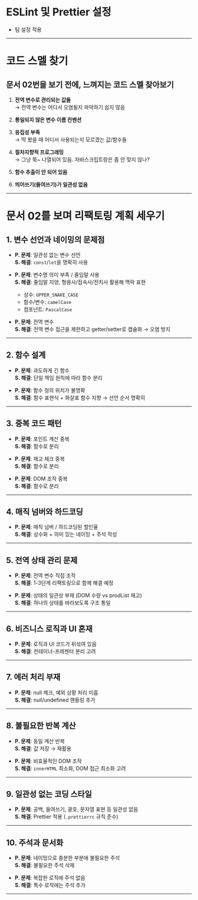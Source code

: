 # ESLint 및 Prettier 설정

- 팀 설정 적용

---

# 코드 스멜 찾기

## 문서 02번을 보기 전에, 느껴지는 코드 스멜 찾아보기

1. **전역 변수로 관리되는 값들**  
   → 전역 변수는 어디서 오염될지 파악하기 쉽지 않음

2. **통일되지 않은 변수 이름 컨벤션**

3. **응집성 부족**  
   → 딱 봤을 때 어디서 사용되는지 모르겠는 값/함수들

4. **절차지향적 프로그래밍**  
   → 그냥 쭉~ 나열되어 있음. 자바스크립트랑은 좀 안 맞지 않나?

5. **함수 추출이 안 되어 있음**

6. **띄어쓰기(들여쓰기)가 일관성 없음**

---

# 문서 02를 보며 리팩토링 계획 세우기

## 1. 변수 선언과 네이밍의 문제점

- **P. 문제**: 일관성 없는 변수 선언  
  **S. 해결**: `const`/`let`을 명확히 사용

- **P. 문제**: 변수명 의미 부족 / 줄임말 사용  
  **S. 해결**: 줄임말 지양, 형용사/접속사/전치사 활용해 맥락 표현
  - 상수: `UPPER_SNAKE_CASE`
  - 함수/변수: `camelCase`
  - 컴포넌트: `PascalCase`

- **P. 문제**: 전역 변수  
  **S. 해결**: 전역 변수 접근을 제한하고 getter/setter로 캡슐화 → 오염 방지

---

## 2. 함수 설계

- **P. 문제**: 과도하게 긴 함수  
  **S. 해결**: 단일 책임 원칙에 따라 함수 분리

- **P. 문제**: 함수 정의 위치가 불명확  
  **S. 해결**: 함수 표현식 + 화살표 함수 지향 → 선언 순서 명확히

---

## 3. 중복 코드 패턴

- **P. 문제**: 포인트 계산 중복  
  **S. 해결**: 함수로 분리

- **P. 문제**: 재고 체크 중복  
  **S. 해결**: 함수로 분리

- **P. 문제**: DOM 조작 중복  
  **S. 해결**: 함수로 분리

---

## 4. 매직 넘버와 하드코딩

- **P. 문제**: 매직 넘버 / 하드코딩된 할인율  
  **S. 해결**: 상수화 + 의미 있는 네이밍 + 주석 작성

---

## 5. 전역 상태 관리 문제

- **P. 문제**: 전역 변수 직접 조작  
  **S. 해결**: 1-3단계 리팩토링으로 함께 해결 예정

- **P. 문제**: 상태의 일관성 부재 (DOM 수량 vs prodList 재고)  
  **S. 해결**: 하나의 상태를 바라보도록 구조 통일

---

## 6. 비즈니스 로직과 UI 혼재

- **P. 문제**: 로직과 UI 코드가 뒤섞여 있음  
  **S. 해결**: 컨테이너-프레젠터 분리 고려

---

## 7. 에러 처리 부재

- **P. 문제**: null 체크, 예외 상황 처리 미흡  
  **S. 해결**: null/undefined 핸들링 추가

---

## 8. 불필요한 반복 계산

- **P. 문제**: 동일 계산 반복  
  **S. 해결**: 값 저장 → 재활용

- **P. 문제**: 비효율적인 DOM 조작  
  **S. 해결**: `innerHTML` 최소화, DOM 접근 최소화 고려

---

## 9. 일관성 없는 코딩 스타일

- **P. 문제**: 공백, 들여쓰기, 괄호, 문자열 표현 등 일관성 없음  
  **S. 해결**: Prettier 적용 (`.prettierrc` 규칙 준수)

---

## 10. 주석과 문서화

- **P. 문제**: 네이밍으로 충분한 부분에 불필요한 주석  
  **S. 해결**: 불필요한 주석 삭제

- **P. 문제**: 복잡한 로직에 주석 없음  
  **S. 해결**: 특수 로직에는 주석 추가

---
